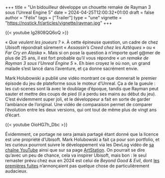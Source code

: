 +++
title = "Un bidouilleur développe un chouette remake de Rayman 3 sous l’Unreal Engine 5"
date = 2024-04-25T12:00:32+01:00
draft = false
author = "Félix"
tags = ["Trailer"]
type = "une"
vignette = "https://nostick.fr/articles/vignette/rayman.jpg"
+++ 

{{< youtube Ig2808QQ6oQ >}} 

« *Que veulent les joueurs ?* ». À cette épineuse question, un cadre de chez Ubisoft répondrait sûrement « *Assassin’s Creed chez les Aztèques* » ou « *Far Cry en Alaska* ». Mais si on pose la question à n’importe quel g@mer de plus de 25 ans, il est fort probable qu’il vous répondre « *un remake de Rayman 3 sous l’Unreal Engine 5* ». Eh bien croyez le où non, un grand malade s’est lancé dans l’aventure, et ça donne sacrément envie.

Mark Holubowski a publié une vidéo montrant ce que donnerait le premier épisode du jeu de plateforme sous le moteur d’Unreal. Ça a de la gueule : les cut-scenes sont là avec le doublage d’époque, tandis que Rayman peut sauter et mettre des coups de pied (il a perdu ses mains au début du jeu). C’est évidemment super joli, et le développeur a fait en sorte de garder l’ambiance de l’original. Une vidéo de comparaison permet de comparer l’évolution entre les deux versions, qui ont tout de même plus de vingt ans d’écart.

{{< youtube OioHG7h_Dbc >}} 

Évidemment, ce portage ne sera jamais partagé étant donné que la licence est une propriété d’Ubisoft. Mark Holubowski a fait ça pour son portfolio, et les curieux pourront suivre le développement via les DevLog vidéo de [sa chaîne YouTube](https://www.youtube.com/@MarkedasUnreal/videos) ainsi que sur sa page [ArtStation](https://www.artstation.com/artwork/KeKOvW). On pourrait se dire qu’avec un peu de chance, cela va inspirer Ubisoft, mais bon : le seul remaster prévu chez eux en 2024 est celui de *Beyond Good & Evil*, dont [les premières fuites](https://nostickreloaded.substack.com/p/un-futur-remaster-pour-beyond-good) n’annonçaient pas quelque chose de particulièrement audacieux.

